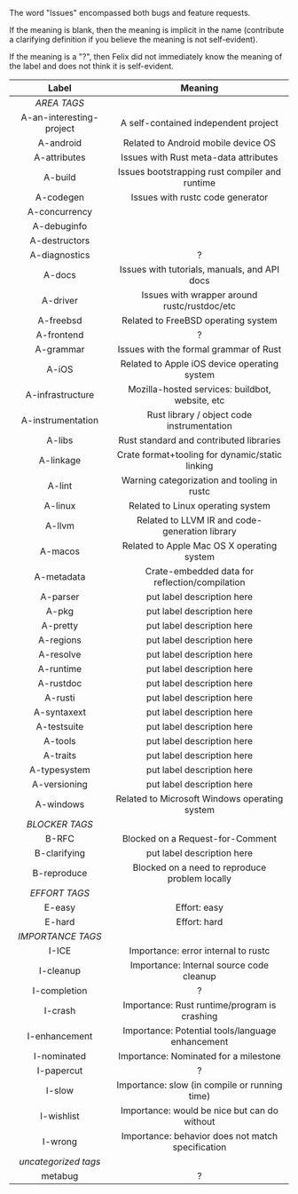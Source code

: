 The word "Issues" encompassed both bugs and feature requests.

If the meaning is blank, then the meaning is implicit in the name
(contribute a clarifying definition if you believe the meaning is not
self-evident).

If the meaning is a "?", then Felix did not immediately know the
meaning of the label and does not think it is self-evident.

| Label                    |               Meaning                             |
|:------------------------:|:-------------------------------------------------:|
| *AREA TAGS*              |                                                   |
| A-an-interesting-project | A self-contained independent project              |
| A-android                | Related to Android mobile device OS               |
| A-attributes             | Issues with Rust meta-data attributes             |
| A-build                  | Issues bootstrapping rust compiler and runtime    |
| A-codegen                | Issues with rustc code generator                  |
| A-concurrency            |                                                   |
| A-debuginfo              |                                                   |
| A-destructors            |                                                   |
| A-diagnostics            | ? |
| A-docs                   | Issues with tutorials, manuals, and API docs      |
| A-driver                 | Issues with wrapper around rustc/rustdoc/etc      |
| A-freebsd                | Related to FreeBSD operating system               |
| A-frontend               | ? |
| A-grammar                | Issues with the formal grammar of Rust            |
| A-iOS                    | Related to Apple iOS device operating system      |
| A-infrastructure         | Mozilla-hosted services: buildbot, website, etc   |
| A-instrumentation        | Rust library / object code instrumentation        |
| A-libs                   | Rust standard and contributed libraries           |
| A-linkage                | Crate format+tooling for dynamic/static linking   |
| A-lint                   | Warning categorization and tooling in rustc       |
| A-linux                  | Related to Linux operating system                 |
| A-llvm                   | Related to LLVM IR and code-generation library    |
| A-macos                  | Related to Apple Mac OS X operating system        |
| A-metadata               | Crate-embedded data for reflection/compilation    |
| A-parser                 | put label description here                        |
| A-pkg                    | put label description here                        |
| A-pretty                 | put label description here                        |
| A-regions                | put label description here                        |
| A-resolve                | put label description here                        |
| A-runtime                | put label description here                        |
| A-rustdoc                | put label description here                        |
| A-rusti                  | put label description here                        |
| A-syntaxext              | put label description here                        |
| A-testsuite              | put label description here                        |
| A-tools                  | put label description here                        |
| A-traits                 | put label description here                        |
| A-typesystem             | put label description here                        |
| A-versioning             | put label description here                        |
| A-windows                | Related to Microsoft Windows operating system     |
| *BLOCKER TAGS*           |                                                   |
| B-RFC                    | Blocked on a Request-for-Comment                  |
| B-clarifying             | put label description here                        |
| B-reproduce              | Blocked on a need to reproduce problem locally    |
| *EFFORT TAGS*            |                                                   |
| E-easy                   | Effort: easy                                      |
| E-hard                   | Effort: hard                                      |
| *IMPORTANCE TAGS*        |                                                   |
| I-ICE                    | Importance: error internal to rustc               |
| I-cleanup                | Importance: Internal source code cleanup          |
| I-completion             | ? |
| I-crash                  | Importance: Rust runtime/program is crashing      |
| I-enhancement            | Importance: Potential tools/language enhancement  |
| I-nominated              | Importance: Nominated for a milestone             |
| I-papercut               | ? |
| I-slow                   | Importance: slow (in compile or running time)     |
| I-wishlist               | Importance: would be nice but can do without      |
| I-wrong                  | Importance: behavior does not match specification |
| *uncategorized tags*     |                                                   |
| metabug                  | ? |
